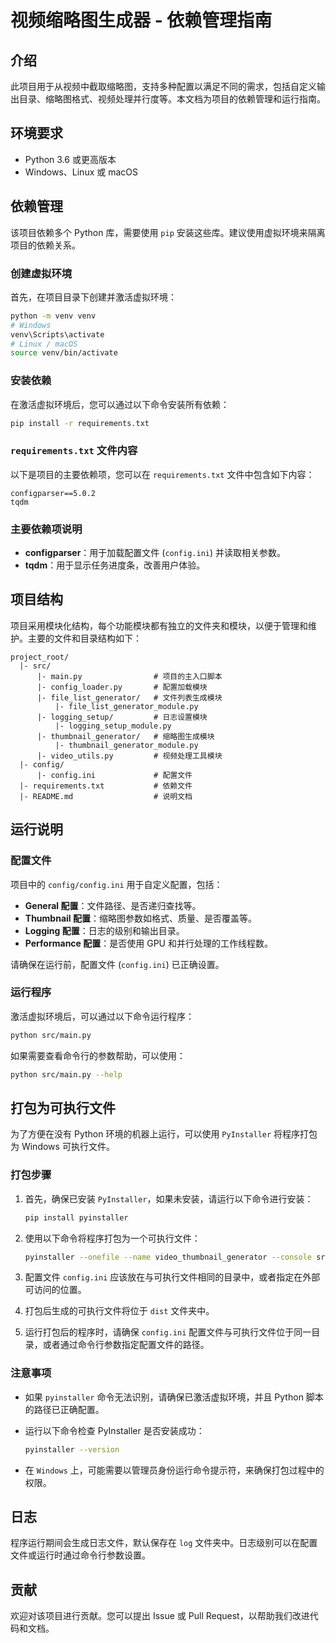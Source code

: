 # 视频缩略图生成器 - 依赖管理指南

## 介绍

此项目用于从视频中截取缩略图，支持多种配置以满足不同的需求，包括自定义输出目录、缩略图格式、视频处理并行度等。本文档为项目的依赖管理和运行指南。

## 环境要求

- Python 3.6 或更高版本
- Windows、Linux 或 macOS

## 依赖管理

该项目依赖多个 Python 库，需要使用 `pip` 安装这些库。建议使用虚拟环境来隔离项目的依赖关系。

### 创建虚拟环境

首先，在项目目录下创建并激活虚拟环境：

```sh
python -m venv venv
# Windows
venv\Scripts\activate
# Linux / macOS
source venv/bin/activate
```

### 安装依赖

在激活虚拟环境后，您可以通过以下命令安装所有依赖：

```sh
pip install -r requirements.txt
```

### `requirements.txt` 文件内容

以下是项目的主要依赖项，您可以在 `requirements.txt` 文件中包含如下内容：

```
configparser==5.0.2
tqdm
```

### 主要依赖项说明

- **configparser**：用于加载配置文件 (`config.ini`) 并读取相关参数。
- **tqdm**：用于显示任务进度条，改善用户体验。

## 项目结构

项目采用模块化结构，每个功能模块都有独立的文件夹和模块，以便于管理和维护。主要的文件和目录结构如下：

```
project_root/
  |- src/
      |- main.py                # 项目的主入口脚本
      |- config_loader.py       # 配置加载模块
      |- file_list_generator/   # 文件列表生成模块
          |- file_list_generator_module.py
      |- logging_setup/         # 日志设置模块
          |- logging_setup_module.py
      |- thumbnail_generator/   # 缩略图生成模块
          |- thumbnail_generator_module.py
      |- video_utils.py         # 视频处理工具模块
  |- config/
      |- config.ini             # 配置文件
  |- requirements.txt           # 依赖文件
  |- README.md                  # 说明文档
```

## 运行说明

### 配置文件

项目中的 `config/config.ini` 用于自定义配置，包括：

- **General 配置**：文件路径、是否递归查找等。
- **Thumbnail 配置**：缩略图参数如格式、质量、是否覆盖等。
- **Logging 配置**：日志的级别和输出目录。
- **Performance 配置**：是否使用 GPU 和并行处理的工作线程数。

请确保在运行前，配置文件 (`config.ini`) 已正确设置。

### 运行程序

激活虚拟环境后，可以通过以下命令运行程序：

```sh
python src/main.py
```

如果需要查看命令行的参数帮助，可以使用：

```sh
python src/main.py --help
```

## 打包为可执行文件

为了方便在没有 Python 环境的机器上运行，可以使用 `PyInstaller` 将程序打包为 Windows 可执行文件。

### 打包步骤

1. 首先，确保已安装 `PyInstaller`，如果未安装，请运行以下命令进行安装：

    ```sh
    pip install pyinstaller
    ```

2. 使用以下命令将程序打包为一个可执行文件：

    ```sh
    pyinstaller --onefile --name video_thumbnail_generator --console src/main.py
    ```

3. 配置文件 `config.ini` 应该放在与可执行文件相同的目录中，或者指定在外部可访问的位置。

4. 打包后生成的可执行文件将位于 `dist` 文件夹中。

5. 运行打包后的程序时，请确保 `config.ini` 配置文件与可执行文件位于同一目录，或者通过命令行参数指定配置文件的路径。

### 注意事项

- 如果 `pyinstaller` 命令无法识别，请确保已激活虚拟环境，并且 Python 脚本的路径已正确配置。
- 运行以下命令检查 PyInstaller 是否安装成功：

    ```sh
    pyinstaller --version
    ```

- 在 `Windows` 上，可能需要以管理员身份运行命令提示符，来确保打包过程中的权限。

## 日志

程序运行期间会生成日志文件，默认保存在 `log` 文件夹中。日志级别可以在配置文件或运行时通过命令行参数设置。

## 贡献

欢迎对该项目进行贡献。您可以提出 Issue 或 Pull Request，以帮助我们改进代码和文档。

